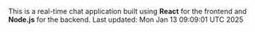 This is a real-time chat application built using **React** for the frontend and **Node.js** for the backend.
Last updated: Mon Jan 13 09:09:01 UTC 2025
